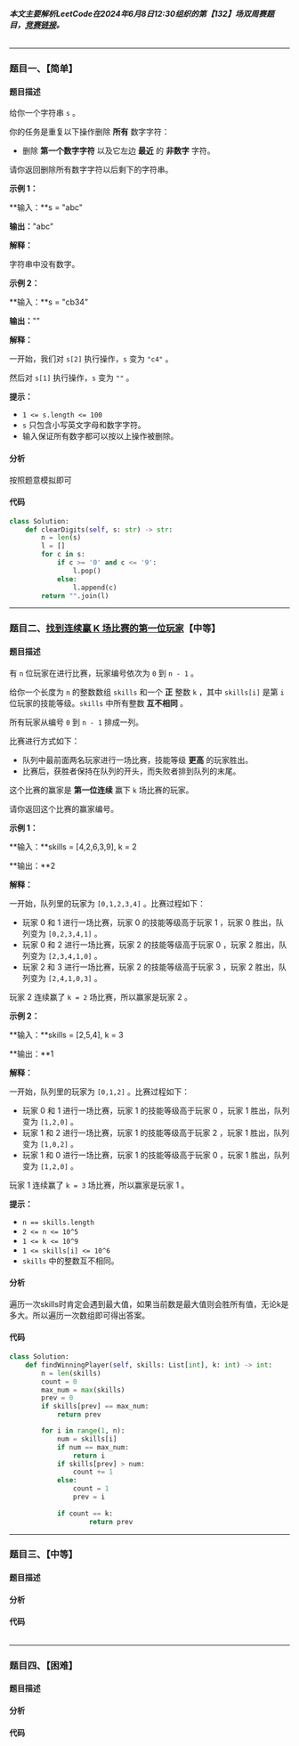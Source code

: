 ###### **本文主要解析LeetCode在2024年6月8日12:30组织的第【132】场双周赛题目，**[**竞赛链接**](https://leetcode.cn/contest/biweekly-contest-132/)**。**

---

### 题目一、【简单】

#### 题目描述

给你一个字符串 `s` 。

你的任务是重复以下操作删除 **所有** 数字字符：

- 删除 **第一个数字字符** 以及它左边 **最近** 的 **非数字** 字符。

请你返回删除所有数字字符以后剩下的字符串。

 

**示例 1：**

**输入：**s = "abc"

**输出：**"abc"

**解释：**

字符串中没有数字。

**示例 2：**

**输入：**s = "cb34"

**输出：**""

**解释：**

一开始，我们对 `s[2]` 执行操作，`s` 变为 `"c4"` 。

然后对 `s[1]` 执行操作，`s` 变为 `""` 。

 

**提示：**

- `1 <= s.length <= 100`
- `s` 只包含小写英文字母和数字字符。
- 输入保证所有数字都可以按以上操作被删除。

#### 分析

按照题意模拟即可

#### 代码

```python
class Solution:
    def clearDigits(self, s: str) -> str:
        n = len(s)
        l = []
        for c in s:
            if c >= '0' and c <= '9':
                l.pop()
            else:
                l.append(c)
        return "".join(l)
```



------

### 题目二、[找到连续赢 K 场比赛的第一位玩家](https://leetcode.cn/contest/biweekly-contest-132/problems/find-the-first-player-to-win-k-games-in-a-row/)【中等】

#### 题目描述

有 `n` 位玩家在进行比赛，玩家编号依次为 `0` 到 `n - 1` 。

给你一个长度为 `n` 的整数数组 `skills` 和一个 **正** 整数 `k` ，其中 `skills[i]` 是第 `i` 位玩家的技能等级。`skills` 中所有整数 **互不相同** 。

所有玩家从编号 `0` 到 `n - 1` 排成一列。

比赛进行方式如下：

- 队列中最前面两名玩家进行一场比赛，技能等级 **更高** 的玩家胜出。
- 比赛后，获胜者保持在队列的开头，而失败者排到队列的末尾。

这个比赛的赢家是 **第一位连续** 赢下 `k` 场比赛的玩家。

请你返回这个比赛的赢家编号。

 

**示例 1：**

**输入：**skills = [4,2,6,3,9], k = 2

**输出：**2

**解释：**

一开始，队列里的玩家为 `[0,1,2,3,4]` 。比赛过程如下：

- 玩家 0 和 1 进行一场比赛，玩家 0 的技能等级高于玩家 1 ，玩家 0 胜出，队列变为 `[0,2,3,4,1]` 。
- 玩家 0 和 2 进行一场比赛，玩家 2 的技能等级高于玩家 0 ，玩家 2 胜出，队列变为 `[2,3,4,1,0]` 。
- 玩家 2 和 3 进行一场比赛，玩家 2 的技能等级高于玩家 3 ，玩家 2 胜出，队列变为 `[2,4,1,0,3]` 。

玩家 2 连续赢了 `k = 2` 场比赛，所以赢家是玩家 2 。

**示例 2：**

**输入：**skills = [2,5,4], k = 3

**输出：**1

**解释：**

一开始，队列里的玩家为 `[0,1,2]` 。比赛过程如下：

- 玩家 0 和 1 进行一场比赛，玩家 1 的技能等级高于玩家 0 ，玩家 1 胜出，队列变为 `[1,2,0]` 。
- 玩家 1 和 2 进行一场比赛，玩家 1 的技能等级高于玩家 2 ，玩家 1 胜出，队列变为 `[1,0,2]` 。
- 玩家 1 和 0 进行一场比赛，玩家 1 的技能等级高于玩家 0 ，玩家 1 胜出，队列变为 `[1,2,0]` 。

玩家 1 连续赢了 `k = 3` 场比赛，所以赢家是玩家 1 。

 

**提示：**

- `n == skills.length`
- `2 <= n <= 10^5`
- `1 <= k <= 10^9`
- `1 <= skills[i] <= 10^6`
- `skills` 中的整数互不相同。



#### 分析

遍历一次skills时肯定会遇到最大值，如果当前数是最大值则会胜所有值，无论k是多大。所以遍历一次数组即可得出答案。



#### 代码

```Python
class Solution:
    def findWinningPlayer(self, skills: List[int], k: int) -> int:
        n = len(skills)
        count = 0
        max_num = max(skills)
        prev = 0
        if skills[prev] == max_num:
            return prev

        for i in range(1, n):
            num = skills[i]
            if num == max_num:
                return i
            if skills[prev] > num:
                count += 1
            else:
                count = 1
                prev = i
            
            if count == k:
                    return prev
```

------

### 题目三、【中等】

#### 题目描述



#### 分析



#### 代码

```python

```

------

### 题目四、【困难】

#### 题目描述



#### 分析



#### 代码

```python

```


